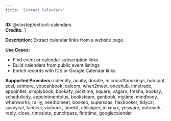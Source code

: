 ```yaml
---
title: 'Extract Calendars'
---
```


**ID:** @olostep/extract-calendars  
**Credits:** 1

**Description:**
Extract calendar links from a website page.

**Use Cases:**
- Find event or calendar subscription links
- Build calendars from public event listings
- Enrich records with ICS or Google Calendar links

**Supported Providers:**
calendly, acuity, doodle, microsoftbookings, hubspot, zcal, setmore, youcanbook, calcom, when2meet, oncehub, timetrade, appointlet, simplybook, bookafy, picktime, square, vagaro, fresha, booksy, schedulicity, appointmentplus, booksteam, genbook, mytime, mindbody, whenworks, rallly, needtomeet, bookeo, supersaas, flexbooker, tidycal, savvycal, fantical, visibook, timekit, chilipiper, mixmax, yesware, outreach, reply, close, timeslots, punchpass, findtime, googlecalendar


